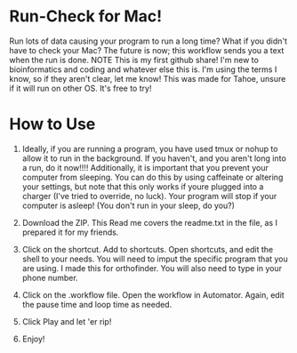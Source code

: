 # Run-Check for Mac!
Run lots of data causing your program to run a long time? What if you didn't have to check your Mac? The future is now; this workflow sends you a text when the run is done. 
NOTE
This is my first github share! I'm new to bioinformatics and coding and whatever else this is. I'm using the terms I know, so if they aren't clear, let me know!
This was made for Tahoe, unsure if it will run on other OS. It's free to try!


# How to Use
1. Ideally, if you are running a program, you have used tmux or nohup to allow it to run in the background. If you haven't, and you aren't long into a run, do it now!!!! Additionally, it is important that you prevent your computer from sleeping. You can do this by using caffeinate or altering your settings, but note that this only works if youre plugged into a charger (I've tried to override, no luck). Your program will stop if your computer is asleep! (You don't run in your sleep, do you?)

2. Download the ZIP. This Read me covers the readme.txt in the file, as I prepared it for my friends.

3. Click on the shortcut. Add to shortcuts. Open shortcuts, and edit the shell to your needs. You will need to imput the specific program that you are using. I made this for orthofinder. You will also need to type in your phone number.

4. Click on the .workflow file. Open the workflow in Automator. Again, edit the pause time and loop time as needed.

5. Click Play and let 'er rip!

6. Enjoy!
